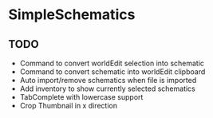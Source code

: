 # SimpleSchematics

## TODO
 - Command to convert worldEdit selection into schematic
 - Command to convert schematic into worldEdit clipboard
 - Auto import/remove schematics when file is imported
 - Add inventory to show currently selected schematics
 - TabComplete with lowercase support
 - Crop Thumbnail in x direction
